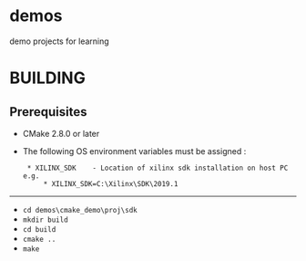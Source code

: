 # demos
 demo projects for learning

BUILDING
========


Prerequisites
-------------------------------

 * CMake 2.8.0 or later
 * The following OS environment variables must be assigned :

        * XILINX_SDK    - Location of xilinx sdk installation on host PC  e.g.  
            * XILINX_SDK=C:\Xilinx\SDK\2019.1
          

--------------
   * `cd demos\cmake_demo\proj\sdk`
   * `mkdir build`
   * `cd build`
   * `cmake ..`
   * `make`
